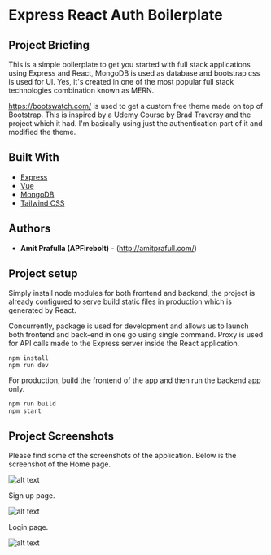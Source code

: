# Express React Auth Boilerplate

## Project Briefing

This is a simple boilerplate to get you started with full stack applications using Express and React, MongoDB is used as database and bootstrap css is used for UI. Yes, it's created in one of the most popular full stack technologies combination known as MERN. 

https://bootswatch.com/ is used to get a custom free theme made on top of Bootstrap. This is inspired by a Udemy Course by Brad Traversy and the project which it had. I'm basically using just the authentication part of it and modified the theme.


## Built With

* [Express](https://expressjs.com/)
* [Vue](https://reactjs.org/)
* [MongoDB](https://www.mongodb.com/)
* [Tailwind CSS](https://getbootstrap.com/)

## Authors

* **Amit Prafulla (APFirebolt)** - (http://amitprafull.com/)

## Project setup

Simply install node modules for both frontend and backend, the project is already configured to serve build static files in production which is generated by React.

Concurrently, package is used for development and allows us to launch both frontend and back-end in one go using single command. Proxy is used for API calls made to the Express server inside the React application.

```
npm install
npm run dev
```

For production, build the frontend of the app and then run the backend app only. 

```
npm run build
npm start
```

## Project Screenshots

Please find some of the screenshots of the application. Below is the screenshot of the Home page.

![alt text](./screenshots/1.png)

Sign up page.

![alt text](./screenshots/3.png)

Login page.

![alt text](./screenshots/2.png)